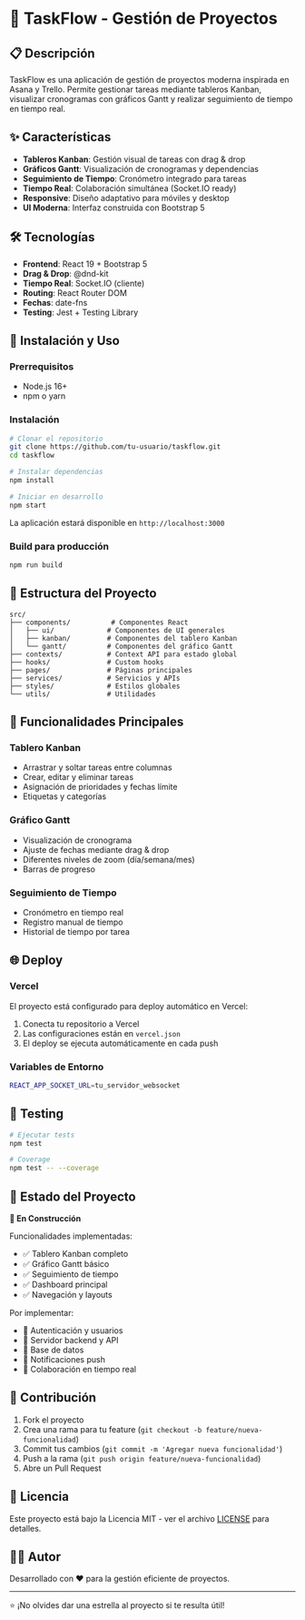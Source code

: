 # 🚀 TaskFlow - Gestión de Proyectos

## 📋 Descripción

TaskFlow es una aplicación de gestión de proyectos moderna inspirada en Asana y Trello. Permite gestionar tareas mediante tableros Kanban, visualizar cronogramas con gráficos Gantt y realizar seguimiento de tiempo en tiempo real.

## ✨ Características

- **Tableros Kanban**: Gestión visual de tareas con drag & drop
- **Gráficos Gantt**: Visualización de cronogramas y dependencias
- **Seguimiento de Tiempo**: Cronómetro integrado para tareas
- **Tiempo Real**: Colaboración simultánea (Socket.IO ready)
- **Responsive**: Diseño adaptativo para móviles y desktop
- **UI Moderna**: Interfaz construida con Bootstrap 5

## 🛠️ Tecnologías

- **Frontend**: React 19 + Bootstrap 5
- **Drag & Drop**: @dnd-kit
- **Tiempo Real**: Socket.IO (cliente)
- **Routing**: React Router DOM
- **Fechas**: date-fns
- **Testing**: Jest + Testing Library

## 🚀 Instalación y Uso

### Prerrequisitos
- Node.js 16+
- npm o yarn

### Instalación
```bash
# Clonar el repositorio
git clone https://github.com/tu-usuario/taskflow.git
cd taskflow

# Instalar dependencias
npm install

# Iniciar en desarrollo
npm start
```

La aplicación estará disponible en `http://localhost:3000`

### Build para producción
```bash
npm run build
```

## 📁 Estructura del Proyecto

```
src/
├── components/          # Componentes React
│   ├── ui/             # Componentes de UI generales
│   ├── kanban/         # Componentes del tablero Kanban
│   └── gantt/          # Componentes del gráfico Gantt
├── contexts/           # Context API para estado global
├── hooks/              # Custom hooks
├── pages/              # Páginas principales
├── services/           # Servicios y APIs
├── styles/             # Estilos globales
└── utils/              # Utilidades
```

## 🎯 Funcionalidades Principales

### Tablero Kanban
- Arrastrar y soltar tareas entre columnas
- Crear, editar y eliminar tareas
- Asignación de prioridades y fechas límite
- Etiquetas y categorías

### Gráfico Gantt
- Visualización de cronograma
- Ajuste de fechas mediante drag & drop
- Diferentes niveles de zoom (día/semana/mes)
- Barras de progreso

### Seguimiento de Tiempo
- Cronómetro en tiempo real
- Registro manual de tiempo
- Historial de tiempo por tarea

## 🌐 Deploy

### Vercel
El proyecto está configurado para deploy automático en Vercel:

1. Conecta tu repositorio a Vercel
2. Las configuraciones están en `vercel.json`
3. El deploy se ejecuta automáticamente en cada push

### Variables de Entorno
```bash
REACT_APP_SOCKET_URL=tu_servidor_websocket
```

## 🧪 Testing

```bash
# Ejecutar tests
npm test

# Coverage
npm test -- --coverage
```

## 🔄 Estado del Proyecto

**🚧 En Construcción**

Funcionalidades implementadas:
- ✅ Tablero Kanban completo
- ✅ Gráfico Gantt básico
- ✅ Seguimiento de tiempo
- ✅ Dashboard principal
- ✅ Navegación y layouts

Por implementar:
- 🚧 Autenticación y usuarios
- 🚧 Servidor backend y API
- 🚧 Base de datos
- 🚧 Notificaciones push
- 🚧 Colaboración en tiempo real

## 🤝 Contribución

1. Fork el proyecto
2. Crea una rama para tu feature (`git checkout -b feature/nueva-funcionalidad`)
3. Commit tus cambios (`git commit -m 'Agregar nueva funcionalidad'`)
4. Push a la rama (`git push origin feature/nueva-funcionalidad`)
5. Abre un Pull Request

## 📄 Licencia

Este proyecto está bajo la Licencia MIT - ver el archivo [LICENSE](LICENSE) para detalles.

## 👨‍💻 Autor

Desarrollado con ❤️ para la gestión eficiente de proyectos.

---

⭐ ¡No olvides dar una estrella al proyecto si te resulta útil!
